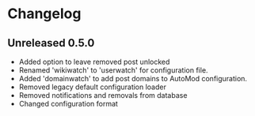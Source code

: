 # Changelog #

## Unreleased 0.5.0 ##

* Added option to leave removed post unlocked
* Renamed 'wikiwatch' to 'userwatch' for configuration file.
* Added 'domainwatch' to add post domains to AutoMod configuration.
* Removed legacy default configuration loader
* Removed notifications and removals from database
* Changed configuration format

